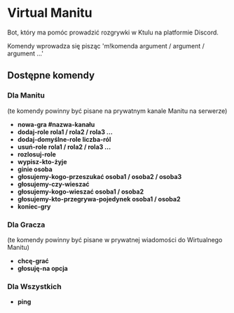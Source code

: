 # Virtual Manitu
Bot, który ma pomóc prowadzić rozgrywki w Ktulu na platformie Discord.

Komendy wprowadza się pisząc 'm!komenda argument / argument / argument ...'
## Dostępne komendy

### Dla Manitu

(te komendy powinny być pisane na prywatnym kanale Manitu na serwerze)

* **nowa-gra \#nazwa-kanału**
* **dodaj-role rola1 / rola2 / rola3 ...**
* **dodaj-domyślne-role liczba-ról**
* **usuń-role rola1 / rola2 / rola3 ...**
* **rozlosuj-role**
* **wypisz-kto-żyje**
* **ginie osoba**
* **głosujemy-kogo-przeszukać osoba1 / osoba2 / osoba3**
* **głosujemy-czy-wieszać**
* **głosujemy-kogo-wieszać osoba1 / osoba2**
* **głosujemy-kto-przegrywa-pojedynek osoba1 / osoba2**
* **koniec-gry**

### Dla Gracza

(te komendy powinny być pisane w prywatnej wiadomości do Wirtualnego Manitu)

* **chcę-grać**
* **głosuję-na opcja**

### Dla Wszystkich

* **ping**

